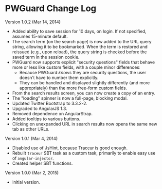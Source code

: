 # PWGuard Change Log

Version 1.0.2 (Mar 14, 2014)

* Added ability to save session for 10 days, on login. If not specified,
  assumes 15-minute default.
* The search term (on the search page) is now added to the URL query string,
  allowing it to be bookmarked. When the term is restored and reissued
  (e.g., upon reload), the query string is checked before the saved term
  in the session cookie.
* PWGuard now supports explicit "security questions" fields that behave more
  or less like custom fields, with a couple minor differences:
  - Because PWGuard _knows_ they are security questions, the user doesn't have
    to number them explicitly.
  - They can be handled and displayed slightly differently (and more
    appropriately) than the more free-form custom fields.
* From the search results screen, you can now create a copy of an entry.
* The "loading" spinner is now a full-page, blocking modal.
* Updated Twitter Bootstrap to 3.3.2-2.
* Upgraded to AngularJS 1.3.
* Removed dependence on AngularStrap.
* Added tooltips to various buttons.
* Clicking on unexpanded URL in search results now opens the same new tab
  as other URLs.

Version 1.0.1 (Mar 4, 2014)

* Disabled use of JsHint, because Traceur is good enough.
* Rebuilt `traceur` SBT task as a custom task, primarily to enable easy use
  of `angular-injector`.
* Created helper SBT functions.

Version 1.0.0 (Mar 2, 2015)

* Initial version.

